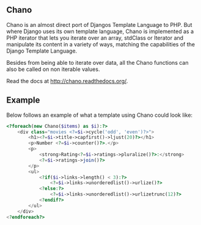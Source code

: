 ## Chano ##

Chano is an almost direct port of Djangos Template Language to PHP. But where
Django uses its own template language, Chano is implemented as a PHP iterator
that lets you iterate over an array, stdClass or Iterator and manipulate its
content in a variety of ways, matching the capabilities of the Django Template
Language.

Besides from being able to iterate over data, all the Chano functions can also
be called on non iterable values.

Read the docs at http://chano.readthedocs.org/.

## Example ##

Below follows an example of what a template using Chano could look like:

```php
<?foreach(new Chano($items) as $i):?>
    <div class="movies <?=$i->cycle('odd', 'even')?>">
        <h1><?=$i->title->capfirst()->ljust(20)?></h1>
        <p>Number <?=$i->counter()?>.</p>
        <p>
            <strong>Rating<?=$i->ratings->pluralize()?>:</strong>
            <?=$i->ratings->join()?>
        </p>
        <ul>
            <?if($i->links->length() < 3):?>
                <?=$i->links->unorderedlist()->urlize()?>
            <?else:?>
                <?=$i->links->unorderedlist()->urlizetrunc(12)?>
            <?endif?>
        </ul>
    </div>
<?endforeach?>
```
